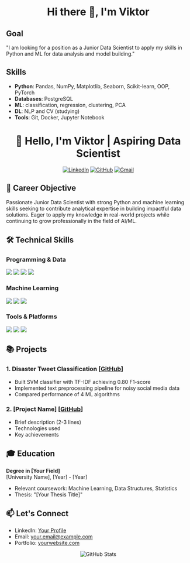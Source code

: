 <h1 align="center"> Hi there 👋, I'm Viktor </h1>

## Goal
"I am looking for a position as a Junior Data Scientist to apply my skills in Python and ML for data analysis and model building."

## **Skills** 
- **Python**: Pandas, NumPy, Matplotlib, Seaborn, Scikit-learn, OOP, PyTorch
- **Databases**: PostgreSQL
- **ML**: classification, regression, clustering, PCA 
- **DL**: NLP and CV (studying) 
- **Tools**: Git, Docker, Jupyter Notebook


<h1 align="center">👋 Hello, I'm Viktor | Aspiring Data Scientist</h1>
<p align="center">
  <a href="https://www.linkedin.com/in/your-profile/"><img src="https://img.shields.io/badge/LinkedIn-0077B5?style=for-the-badge&logo=linkedin&logoColor=white" alt="LinkedIn"></a>
  <a href="https://github.com/yourusername"><img src="https://img.shields.io/badge/GitHub-100000?style=for-the-badge&logo=github&logoColor=white" alt="GitHub"></a>
  <a href="mailto:your.email@example.com"><img src="https://img.shields.io/badge/Gmail-D14836?style=for-the-badge&logo=gmail&logoColor=white" alt="Gmail"></a>
</p>

## 🎯 Career Objective
Passionate Junior Data Scientist with strong Python and machine learning skills seeking to contribute analytical expertise in building impactful data solutions. Eager to apply my knowledge in real-world projects while continuing to grow professionally in the field of AI/ML.

## 🛠 Technical Skills

### **Programming & Data**
<img src="https://img.shields.io/badge/Python-3776AB?style=for-the-badge&logo=python&logoColor=white"> <img src="https://img.shields.io/badge/Pandas-150458?style=for-the-badge&logo=pandas&logoColor=white"> <img src="https://img.shields.io/badge/Numpy-013243?style=for-the-badge&logo=numpy&logoColor=white"> <img src="https://img.shields.io/badge/PostgreSQL-316192?style=for-the-badge&logo=postgresql&logoColor=white">

### **Machine Learning**
<img src="https://img.shields.io/badge/Scikit_Learn-F7931E?style=for-the-badge&logo=scikit-learn&logoColor=white"> <img src="https://img.shields.io/badge/PyTorch-EE4C2C?style=for-the-badge&logo=pytorch&logoColor=white"> <img src="https://img.shields.io/badge/TensorFlow-FF6F00?style=for-the-badge&logo=tensorflow&logoColor=white">

### **Tools & Platforms**
<img src="https://img.shields.io/badge/Git-F05032?style=for-the-badge&logo=git&logoColor=white"> <img src="https://img.shields.io/badge/Docker-2496ED?style=for-the-badge&logo=docker&logoColor=white"> <img src="https://img.shields.io/badge/Jupyter-F37626?style=for-the-badge&logo=jupyter&logoColor=white">

## 📚 Projects

### 1. Disaster Tweet Classification [[GitHub]()]
- Built SVM classifier with TF-IDF achieving 0.80 F1-score
- Implemented text preprocessing pipeline for noisy social media data
- Compared performance of 4 ML algorithms

### 2. [Project Name] [[GitHub]()]
- Brief description (2-3 lines)
- Technologies used
- Key achievements

## 🎓 Education
**Degree in [Your Field]**  
[University Name], [Year] - [Year]  
- Relevant coursework: Machine Learning, Data Structures, Statistics
- Thesis: "[Your Thesis Title]"

## 📫 Let's Connect
- LinkedIn: [Your Profile]()
- Email: your.email@example.com
- Portfolio: [yourwebsite.com]()

<p align="center">
  <img src="https://github-readme-stats.vercel.app/api?username=yourusername&show_icons=true&theme=radical" alt="GitHub Stats">
</p>

